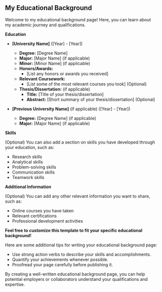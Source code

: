 ## My Educational Background

Welcome to my educational background page! Here, you can learn about my academic journey and qualifications.

**Education**

* **[University Name]** ([Year] - [Year])
    * **Degree:** [Degree Name]
    * **Major:** [Major Name] (if applicable)
    * **Minor:** [Minor Name] (if applicable)
    * **Honors/Awards:** 
        * [List any honors or awards you received]
    * **Relevant Coursework:**
        * [List some of the most relevant courses you took] (Optional)
    * **Thesis/Dissertation:** (if applicable)
        * **Title:** [Title of your thesis/dissertation]
        * **Abstract:** [Short summary of your thesis/dissertation] (Optional)

* **[Previous University Name]** (if applicable) ([Year] - [Year])
    * **Degree:** [Degree Name] (if applicable)
    * **Major:** [Major Name] (if applicable)

**Skills**

(Optional) You can also add a section on skills you have developed through your education, such as:

* Research skills
* Analytical skills
* Problem-solving skills
* Communication skills
* Teamwork skills

**Additional Information**

(Optional) You can add any other relevant information you want to share, such as:

* Online courses you have taken
* Relevant certifications
* Professional development activities

**Feel free to customize this template to fit your specific educational background!**

Here are some additional tips for writing your educational background page:

* Use strong action verbs to describe your skills and accomplishments.
* Quantify your achievements whenever possible.
* Proofread your page carefully before publishing it.

By creating a well-written educational background page, you can help potential employers or collaborators understand your qualifications and expertise.